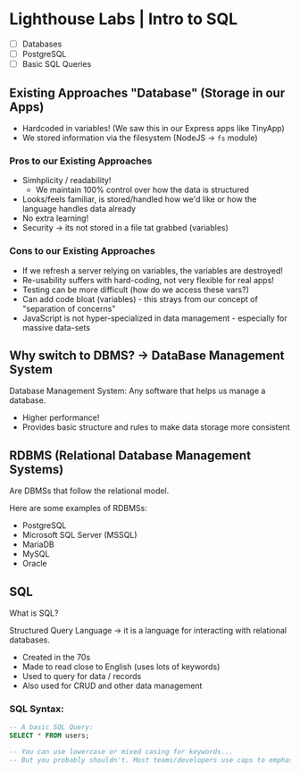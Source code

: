 # Lighthouse Labs | Intro to SQL

* [ ] Databases
* [ ] PostgreSQL
* [ ] Basic SQL Queries

## Existing Approaches "Database" (Storage in our Apps)

* Hardcoded in variables! (We saw this in our Express apps like TinyApp)
* We stored information via the filesystem (NodeJS -> `fs` module)

### Pros to our Existing Approaches

* Simhplicity / readability!
    * We maintain 100% control over how the data is structured
* Looks/feels familiar, is stored/handled how we'd like or how the language handles data already
* No extra learning!
* Security -> its not stored in a file tat grabbed (variables)

### Cons to our Existing Approaches

* If we refresh a server relying on variables, the variables are destroyed!
* Re-usability suffers with hard-coding, not very flexible for real apps!
* Testing can be more difficult (how do we access these vars?)
* Can add code bloat (variables) - this strays from our concept of "separation of concerns"
* JavaScript is not hyper-specialized in data management - especially for massive data-sets

## Why switch to DBMS? -> DataBase Management System

Database Management System: Any software that helps us manage a database.

* Higher performance!
* Provides basic structure and rules to make data storage more consistent

## RDBMS (Relational Database Management Systems)

Are DBMSs that follow the relational model.

Here are some examples of RDBMSs:
* PostgreSQL
* Microsoft SQL Server (MSSQL)
* MariaDB
* MySQL
* Oracle

## SQL

What is SQL?

Structured Query Language -> it is a language for interacting with relational databases.
* Created in the 70s
* Made to read close to English (uses lots of keywords)
* Used to query for data / records
* Also used for CRUD and other data management

### SQL Syntax:

```SQL
-- A basic SQL Query:
SELECT * FROM users;

-- You can use lowercase or mixed casing for keywords...
-- But you probably shouldn't. Most teams/developers use caps to emphasize where the keywords are.
```
